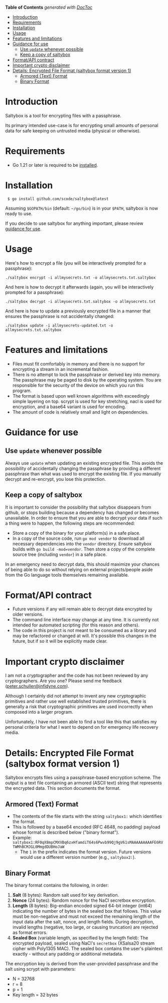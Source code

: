 <!-- START doctoc generated TOC please keep comment here to allow auto update -->
<!-- DON'T EDIT THIS SECTION, INSTEAD RE-RUN doctoc TO UPDATE -->
**Table of Contents**  *generated with [DocToc](https://github.com/thlorenz/doctoc)*

- [Introduction](#introduction)
- [Requirements](#requirements)
- [Installation](#installation)
- [Usage](#usage)
- [Features and limitations](#features-and-limitations)
- [Guidance for use](#guidance-for-use)
  - [Use `update` whenever possible](#use-update-whenever-possible)
  - [Keep a copy of saltybox](#keep-a-copy-of-saltybox)
- [Format/API contract](#formatapi-contract)
- [Important crypto disclaimer](#important-crypto-disclaimer)
- [Details: Encrypted File Format (saltybox format version 1)](#details-encrypted-file-format-saltybox-format-version-1)
  - [Armored (Text) Format](#armored-text-format)
  - [Binary Format](#binary-format)

<!-- END doctoc generated TOC please keep comment here to allow auto update -->

# Introduction

Saltybox is a tool for encrypting files with a passphrase.

Its primary intended use-case is for encrypting small amounts of personal data for safe keeping on untrusted media
(physical or otherwise).

# Requirements

* Go 1.21 or later is required to be [installed](https://golang.org/doc/install).

# Installation

```
 $ go install github.com/scode/saltybox@latest
```

Assuming `$GOPATH/bin` (default: `~/go/bin`) is in your `$PATH`, saltybox is now ready
to use.

If you decide to use saltybox for anything important, please review
[guidance for use](#guidance-for-use).

# Usage

Here's how to encrypt a file (you will be interactively prompted for a
passphrase):

```
./saltybox encrypt -i allmysecrets.txt -o allmysecrets.txt.saltybox
```

And here is how to decrypt it afterwards (again, you will be
interactively prompted for a passphrase):

```
./saltybox decrypt -i allmysecrets.txt.saltybox -o allmysecrets.txt
```

And here is how to update a previously encrypted file in a manner that
ensures the passphrase is not accidentally changed:

```
./saltybox update -i allmysecrets-updated.txt -o allmysecrets.txt.saltybox
```

# Features and limitations

* Files must fit comfortably in memory and there is no support for encrypting a stream in an incremental fashion.
* There is no attempt to lock the passphrase or derived key into memory. The passphrase may be paged to disk by the operating system. You are responsible for the security of the device on which you run this program.
* The format is based upon well known algorithms with exceedingly
  simple layering on top. scrypt is used for key stretching, nacl is
  used for encryption, and a base64 variant is used for encoding.
* The amount of code is relatively small and light on dependencies.

# Guidance for use

## Use `update` whenever possible

Always use `update` when updating an existing
encrypted file. This avoids the possibility of accidentally changing
the passphrase by providing a different passphrase than what was used
to encrypt the existing file. If you manually decrypt and re-encrypt,
you lose this protection.

## Keep a copy of saltybox

It is important to consider the possibility that saltybox disappears from github,
or stops building because a dependency has changed or becomes unavailable. In order to ensure
that you are able to decrypt your data if such a thing were to happen, the following steps
are recommended:

* Store a copy of the binary for your platform(s) in a safe place.
* In a copy of the source code, run `go mod vendor` to download all necessary dependencies
  into the `vendor` directory. Ensure saltybox builds with `go build -mod=vendor`. Then
  store a copy of the complete source tree (including `vendor`) in a safe place.

In an emergency need to decrypt data, this should maximize your chances of being able to do so without
relying on external projects/people aside from the Go language tools themselves remaining available.

# Format/API contract

* Future versions if any will remain able to decrypt data encrypted by
  older versions.
* The command line interface may change at any time. It is currently not
  intended for automated scripting (for this reason and others).
* The code in this project is not meant to be consumed as a library and may
  be refactored or changed at will. It's possible this changes in the future,
  but if so it will be explicitly made clear.

# Important crypto disclaimer

I am not a cryptographer and the code has not been reviewed by any
cryptographers. Are you one? Please send me feedback
(peter.schuller@infidyne.com).

Although I certainly did not attempt to invent any new cryptographic
primitives and rather use well established trusted primitives, there
is generally a risk that cryptographic primitives are used incorrectly
when composed into a larger program.

Unfortunately, I have not been able to find a tool like this that
satisfies my personal criteria for what I want to depend on for
emergency life recovery media.

# Details: Encrypted File Format (saltybox format version 1)

Saltybox encrypts files using a passphrase-based encryption scheme. The output is a text file
containing an armored (ASCII text) string that represents the encrypted data. This section
documents the format.

## Armored (Text) Format

- The contents of the file starts with the string `saltybox1:` which identifies the format.
- This is followed by a base64 encoded (RFC 4648, no padding) payload whose format is described below ("binary format").
- Example: `saltybox1:RF0qX8mpCMXVBq6zxHfamdiT64s6Pwvb99Qj9gV61sMAAAAAAAAAFE6RVTWMhBCMJGL0MmgdDUBHoJaW`
  - The `1` in the prefix indicates the format version. Future versions would use a different version
    number (e.g., `saltybox2:`).

## Binary Format

The binary format contains the following, in order:

  1. **Salt** (8 bytes): Random salt used for key derivation.
  2. **Nonce** (24 bytes): Random nonce for the NaCl secretbox encryption.
  3. **Length** (8 bytes): Big-endian encoded signed 64-bit integer (int64) indicating the
    number of bytes in the sealed box that follows. This value must be non-negative and must
    not exceed the remaining length of the input data after the salt, nonce, and length fields.
    During decryption, invalid lengths (negative, too large, or causing truncation) are
    rejected as format errors.
  4. **Sealed Box** (variable length, as specified by the length field): The encrypted payload,
     sealed using NaCl's `secretbox` (XSalsa20 stream cipher with Poly1305 MAC). The sealed box
     contains the user's plaintext exactly - without any padding or additional metadata.

The encryption key is derived from the user-provided passphrase and the salt using scrypt
with parameters:

  - N = 32768
  - r = 8
  - p = 1
  - Key length = 32 bytes
